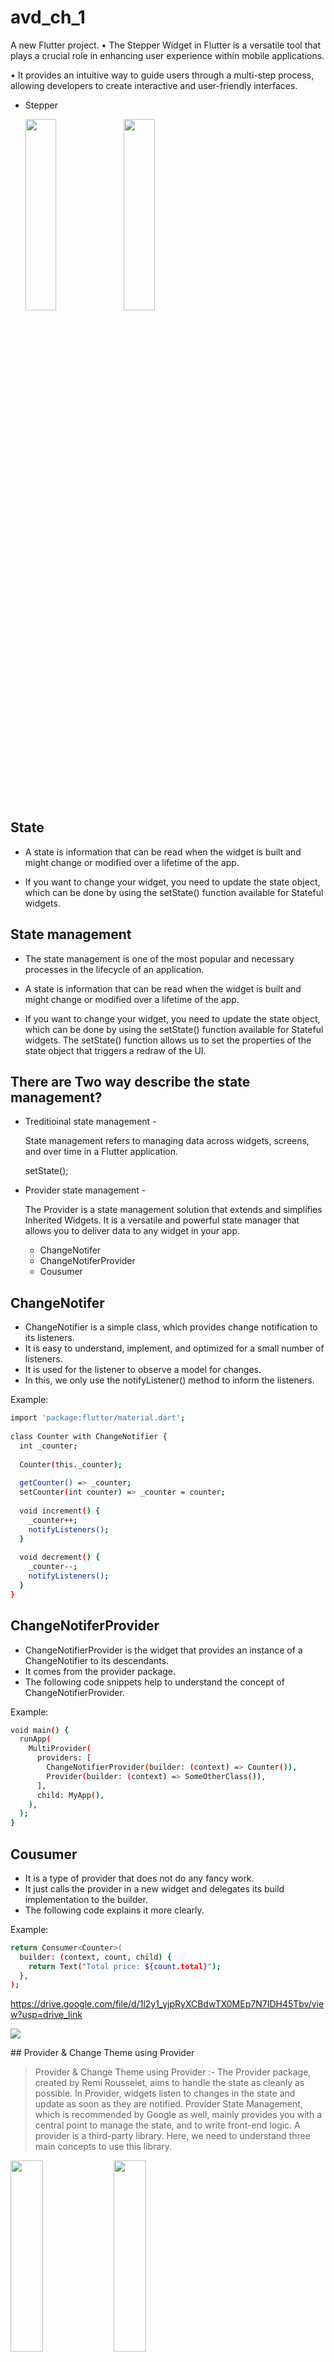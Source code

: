 # avd_ch_1

A new Flutter project.
• The Stepper Widget in Flutter is a versatile tool that plays a crucial role in enhancing user experience within mobile applications.

• It provides an intuitive way to guide users through a multi-step process, allowing developers to create interactive and user-friendly interfaces.
- Stepper
  <p>
      <img src="https://github.com/Krupaparmar30/AdvanceFlutterCh-1/assets/149374671/684095c4-df4e-4cc0-a71c-46140d99fc7e"height=28% width=32%>
      <img src="https://github.com/Krupaparmar30/AdvanceFlutterCh-1/assets/149374671/f7244c9b-0f67-4488-ae16-9213c68bb4cd"height=28% width=32%>
  </p>

## State
- A state is information that can be read when the widget is built and might change or modified over a lifetime of the app.

- If you want to change your widget, you need to update the state object, which can be done by using the setState() function available for Stateful widgets.

## State management

- The state management is one of the most popular and necessary processes in the lifecycle of an application. 

- A state is information that can be read when the widget is built and might change or modified over a lifetime of the app. 

- If you want to change your widget, you need to update the state object, which can be done by using the setState() function available for Stateful widgets. The setState() function allows us to set the properties of the state object that triggers a redraw of the UI.

## There are Two way describe the state management?

- Treditioinal state management - 
    
    State management refers to managing data across widgets, screens, and over time in a Flutter application.

    setState();

- Provider state management -


    The Provider is a state management solution that extends and simplifies Inherited Widgets. It is a versatile and powerful state manager that allows you to deliver data to any widget in your app.

     - ChangeNotifer
     - ChangeNotiferProvider
     - Cousumer

## ChangeNotifer

- ChangeNotifier is a simple class, which provides change notification to its listeners.
- It is easy to understand, implement, and optimized for a small number of listeners.
- It is used for the listener to observe a model for changes. 
- In this, we only use the notifyListener() method to inform the listeners.

Example:
```bash
import 'package:flutter/material.dart';  
  
class Counter with ChangeNotifier {  
  int _counter;  
  
  Counter(this._counter);  
  
  getCounter() => _counter;  
  setCounter(int counter) => _counter = counter;  
  
  void increment() {  
    _counter++;  
    notifyListeners();  
  }  
  
  void decrement() {  
    _counter--;  
    notifyListeners();  
  }  
}  
```
## ChangeNotiferProvider

- ChangeNotifierProvider is the widget that provides an instance of a ChangeNotifier to its descendants. 
- It comes from the provider package.
- The following code snippets help to understand the concept of ChangeNotifierProvider.

Example:
```bash
void main() {  
  runApp(  
    MultiProvider(  
      providers: [  
        ChangeNotifierProvider(builder: (context) => Counter()),  
        Provider(builder: (context) => SomeOtherClass()),  
      ],  
      child: MyApp(),  
    ),  
  );  
}  
```
## Cousumer

- It is a type of provider that does not do any fancy work.
-  It just calls the provider in a new widget and delegates its build implementation to the builder.
- The following code explains it more clearly.

Example:
```bash
return Consumer<Counter>(  
  builder: (context, count, child) {  
    return Text("Total price: ${count.total}");  
  },  
);  
```
https://drive.google.com/file/d/1l2y1_yjpRyXCBdwTX0MEp7N7IDH45Tbv/view?usp=drive_link
<p>
  <img src="https://github.com/user-attachments/assets/bdf7e898-0c30-4b25-9b70-809488578fab">

</p>
##  Provider & Change Theme using Provider


> Provider & Change Theme using Provider :-
The Provider package, created by Remi Rousselet, aims to handle the state as cleanly as possible.
In Provider, widgets listen to changes in the state and update as soon as they are notified.
Provider State Management, which is recommended by Google as well, mainly provides you with a central point to manage the state, and to write front-end logic.
A provider is a third-party library. Here, we need to understand three main concepts to use this library.

<p>
      <img src="https://github.com/Krupaparmar30/AdvanceFlutterCh-1/assets/149374671/8d2cdb30-dac4-4101-a9dc-16783d11a25e"height=28% width=32%>
      <img src="https://github.com/Krupaparmar30/AdvanceFlutterCh-1/assets/149374671/7b8f6ff6-e067-47c3-af35-c3b9e3f6e364"height=28% width=32%>

  </p>


https://github.com/Krupaparmar30/AdvanceFlutterCh-1/assets/149374671/018c5865-ad0a-48ff-b191-fcafbc4a38bb
## Quotes Data Solving with Provider

  <p>
      <img src="https://github.com/Krupaparmar30/AdvanceFlutterCh-1/assets/149374671/0feb16c1-127f-4ec4-aef7-df9e359434c1"height=28% width=32%>
      <img src="https://github.com/Krupaparmar30/AdvanceFlutterCh-1/assets/149374671/10c51b9e-0442-4029-9d48-c5a28f1d71ab"height=28% width=32%>
     <img src="https://github.com/Krupaparmar30/AdvanceFlutterCh-1/assets/149374671/bd1a0ef8-9098-41df-9881-5275175a4b3c"height=28% width=32%>
      <img src="https://github.com/Krupaparmar30/AdvanceFlutterCh-1/assets/149374671/1622cb37-9f47-4d5d-a60c-5982f3431926"height=28% width=32%>
  </p>

https://github.com/Krupaparmar30/AdvanceFlutterCh-1/assets/149374671/cf1a54ca-fba8-4583-b7da-cc48e5808d2b

## One Time Intro Screen in Flutter 

<p>
    <img src="https://github.com/user-attachments/assets/9a261e2c-dd55-4cbb-a257-53f4e5f06743"height=28% width=32%>
    <img src="https://github.com/user-attachments/assets/b6698e73-d943-46d8-8b4e-05be8dc243f0"height=28% width=32%>
    <img src="https://github.com/user-attachments/assets/5f46c628-50fb-4bbc-9220-6f07d06eb7f0"height=28% width=32%>
    <img src="https://github.com/user-attachments/assets/d8b1145b-58f0-42da-8a69-31a0e878a326"height=28% width=32%>

  </p>

https://github.com/user-attachments/assets/5868c34c-b0ef-49b9-89c6-a94c4f0e5462

## conect us 
<p>
      <img src="https://github.com/user-attachments/assets/70db314d-4300-4217-9cf8-80dbaad56894"height=28% width=32%>

</p>




https://github.com/user-attachments/assets/6ff7d47e-ed35-488f-8b22-f834cb8e8cef


